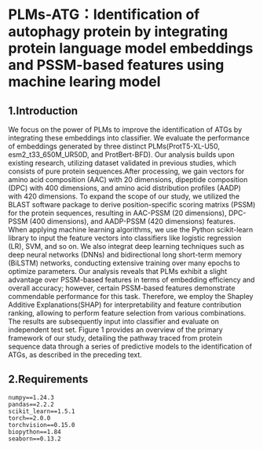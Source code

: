 # PLMs-ATG：Identification of autophagy protein by integrating protein language model embeddings and PSSM-based features using machine learing model
## 1.Introduction
We focus on the power of PLMs to improve the identification of ATGs by integrating these embeddings into classifier. We evaluate the performance of embeddings generated by three distinct PLMs(ProtT5-XL-U50, esm2_t33_650M_UR50D, and ProtBert-BFD). Our analysis builds upon existing research, utilizing dataset validated in previous studies, which consists of pure protein sequences.After processing, we gain vectors for amino acid composition (AAC) with 20 dimensions, dipeptide composition (DPC) with 400 dimensions, and amino acid distribution profiles (AADP) with 420 dimensions. To expand the scope of our study, we utilized the BLAST software package to derive position-specific scoring matrixs (PSSM) for the protein sequences, resulting in AAC-PSSM (20 dimensions), DPC-PSSM (400 dimensions), and AADP-PSSM (420 dimensions) features. When applying machine learning algorithms, we use the Python scikit-learn library to input the feature vectors into classifiers like logistic regression (LR), SVM, and so on. We also integrat deep learning techniques such as deep neural networks (DNNs) and bidirectional long short-term memory (BiLSTM) networks, conducting extensive training over many epochs to optimize parameters. Our analysis reveals that PLMs exhibit a slight advantage over PSSM-based features in terms of embedding efficiency and overall accuracy; however, certain PSSM-based features demonstrate commendable performance for this task. Therefore, we employ the Shapley Additive Explanations(SHAP) for interpretability and feature contribution ranking, allowing to perform feature selection from various combinations. The results are subsequently input into classifier and evaluate on independent test set. Figure 1 provides an overview of the primary framework of our study, detailing the pathway traced from protein sequence data through a series of predictive models to the identification of ATGs, as described in the preceding text.
## 2.Requirements
```
numpy==1.24.3
pandas==2.2.2
scikit_learn==1.5.1
torch==2.0.0
torchvision==0.15.0
biopython==1.84
seaborn==0.13.2
```
